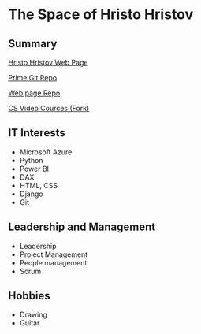 # The Space of Hristo Hristov

## Summary

[Hristo Hristov Web Page](http://hmhristov.com)

[Prime Git Repo](https://github.com/h111359/h111359)

[Web page Repo](https://github.com/h111359/h111359.github.io)

[CS Video Cources (Fork)](https://github.com/h111359/cs-video-courses)

## IT Interests

- Microsoft Azure
- Python
- Power BI
- DAX
- HTML, CSS
- Django
- Git

## Leadership and Management

- Leadership
- Project Management
- People management
- Scrum

## Hobbies

- Drawing
- Guitar
